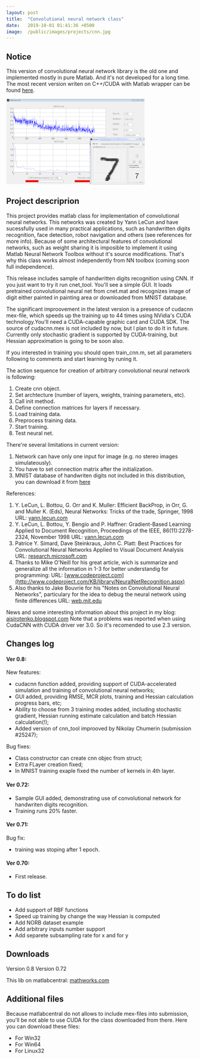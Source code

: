 ```yaml
---
layout: post
title:  "Convolutional neural network class"
date:   2019-10-01 01:41:36 +0500
image:  /public/images/projects/cnn.jpg
---
```


## Notice

This version of convolutional neural network library is the old one and implemented mostly in pure Matlab. And it's not developed for a long time. The most recent version writen on C++/CUDA with Matlab wrapper can be found [here](https://sites.google.com/site/mihailsirotenko/projects/cuda-cnn?authuser=0).

![](/public/images/pictures/cnn-picture.png)

## Project descriprion

This project provides matlab class for implementation of convolutional neural networks. This networks was created by Yann LeCun and have sucessfully used in many practical applications, such as handwritten digits recognition, face detection, robot navigation and others (see references for more info). Because of some architectural features of convolutional networks, such as weight sharing it is imposible to implement it using Matlab Neural Network Toolbox without it's source modifications. That's why this class works almost independently from NN toolbox (coming soon full independence).

This release includes sample of handwritten digits recognition using CNN. If you just want to try it run cnet_tool. You'll see a simple GUI. It loads pretrained convolutional neural net from cnet.mat and recognizes image of digit either painted in painting area or downloaded from MNIST database.

The significant improovement in the latest version is a presence of cudacnn mex-file, which speeds up the training up to 44 times using NVidia's CUDA technology.You'll need a CUDA-capable graphic card and CUDA SDK. The source of cudacnn.mex is not included by now, but I plan to do It in future. Currently only stochastic gradient is supported by CUDA-training, but Hessian approximation is going to be soon also.

If you interested in training you should open train_cnn.m, set all parameters following to comments and start learning by runing it.

The action sequence for creation of arbitrary convolutional neural network is following:

1. Create cnn object.
2. Set archtecture (number of layers, weights, training parameters, etc).
3. Call init method.
4. Define connection matrices for layers if necessary.
5. Load training data.
6. Preprocess training data.
7. Start training.
8. Test neural net.

There're several limitations in current version:
1. Network can have only one input for image (e.g. no stereo images simulateously).
2. You have to set connection matrix after the initialization.
3. MNIST database of handwriten digits not included in this distribution, you can download it from [here](http://yann.lecun.com/exdb/mnist/index.html)

References:
1. Y. LeCun, L. Bottou, G. Orr and K. Muller: Efficient BackProp, in Orr, G. and Muller K. (Eds), Neural Networks: Tricks of the trade, Springer, 1998 URL: [yann.lecun.com](http://yann.lecun.com/exdb/publis/index.html)
2. Y. LeCun, L. Bottou, Y. Bengio and P. Haffner: Gradient-Based Learning Applied to Document Recognition, Proceedings of the IEEE, 86(11):2278-2324, November 1998 URL: [yann.lecun.com](http://yann.lecun.com/exdb/publis/index.html)
3. Patrice Y. Simard, Dave Steinkraus, John C. Platt: Best Practices for Convolutional Neural Networks Applied to Visual Document Analysis URL: [research.microsoft.com](http://research.microsoft.com/apps/pubs/?id=68920)
4. Thanks to Mike O'Neill for his great article, wich is summarize and generalize all the information in 1-3 for better understandig for programming: URL: [www.codeproject.com](http://www.codeproject.com/KB/library/NeuralNetRecognition.aspx)
5. Also thanks to Jake Bouvrie for his "Notes on Convolutional Neural Networks", particulary for the idea to debug the neural network using finite differences URL: [web.mit.edu](http://web.mit.edu/jvb/www/cv.html)


News and some interesting information about this project in my blog: [aisirotenko.blogspot.com](http://aisirotenko.blogspot.com/)
Note that a problems was reported when using CudaCNN with CUDA driver ver 3.0. So it's recomended to use 2.3 version.

## Changes log

#### Ver 0.8:
New features:
- cudacnn function added, providing support of CUDA-accelerated simulation and training of convolutional neural networks;
- GUI added, providing RMSE, MCR plots, training and Hessian calculation progress bars, etc;
- Ability to choose from 3 training modes added, including stochastic gradient, Hessian running estimate calculation and batch Hessian calculation(!);
- Added version of cnn_tool improoved by Nikolay Chumerin (submission #25247);

Bug fixes:
- Class constructor can create cnn objec from struct;
- Extra FLayer creation fixed;
- In MNIST training exaple fixed the number of kernels in 4th layer.

#### Ver 0.72:
- Sample GUI added, demonstrating use of convolutional network for handwriten digits recognition.
- Training runs 20% faster. 

#### Ver 0.71: 
Bug fix:
- training was stoping after 1 epoch.

#### Ver 0.70: 
- First release.

## To do list
- Add support of RBF functions
- Speed up training by change the way Hessian is computed
- Add NORB dataset example
- Add arbitrary inputs number support
- Add separete subsampling rate for x and for y

## Downloads
Version 0.8
Version 0.72 

This lib on matlabcentral: [mathworks.com](http://www.mathworks.com/matlabcentral/fileexchange/24291-cnn-convolutional-neural-network-class)

## Additional files

Because matlabcentral do not allows to include mex-files into submission, you'll be not able to use CUDA for the class downloaded from there. Here you can download these files:
- For Win32
- For Win64
- For Linux32
